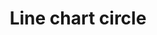 ---
title: Line chart circle
tags: ["line", "chart", "circle", "graph", "data", "trend", "analysis", "statistics"]
icon: line-chart-circle
svg: '<svg xmlns="http://www.w3.org/2000/svg" width="24" height="24" fill="none" viewBox="0 0 24 24" stroke-width="1.5" stroke-linecap="round" stroke-linejoin="round" stroke="currentColor"><circle cx="12" cy="12" r="9"/><path d="m16 10-3.5 3.5-2-2L8 14"/></svg>'
---